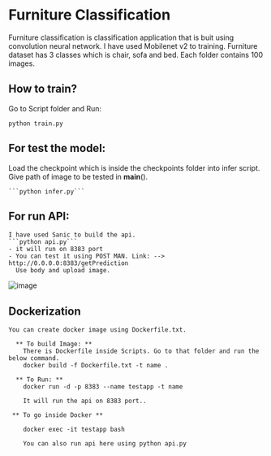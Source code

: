 # Furniture Classification

  Furniture classification is classification application that is buit using convolution neural network. I have used Mobilenet v2 to training. Furniture dataset has 3 classes which is chair, sofa and bed. Each folder contains 100 images. 

## How to train?
  
  Go to Script folder and Run:
  
   ```python train.py```
    
## For test the model:
  
  Load the checkpoint which is inside the checkpoints folder into infer script.
  Give path of image to be tested in __main__().
    
    ```python infer.py```
    
## For run API:
    I have used Sanic to build the api.
    ```python api.py```
    - it will run on 8383 port
    - You can test it using POST MAN. Link: --> http://0.0.0.0:8383/getPrediction
      Use body and upload image.
      
  
  ![image](https://user-images.githubusercontent.com/68138958/221064793-08b2d89c-a4d2-4f98-81df-3a8246159937.png)

      
## Dockerization
    
    You can create docker image using Dockerfile.txt.
    
      ** To build Image: **
        There is Dockerfile inside Scripts. Go to that folder and run the below command.
        docker build -f Dockerfile.txt -t name .
      
      ** To Run: **
        docker run -d -p 8383 --name testapp -t name
        
        It will run the api on 8383 port..
     
     ** To go inside Docker **
        
        docker exec -it testapp bash
        
        You can also run api here using python api.py
        
      
